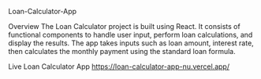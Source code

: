 Loan-Calculator-App

Overview
The Loan Calculator project is built using React. It consists of functional components to handle user input, perform loan calculations, and display the results. The app takes inputs such as loan amount, interest rate, then calculates the monthly payment using the standard loan formula.


 Live Loan Calculator App
 https://loan-calculator-app-nu.vercel.app/
